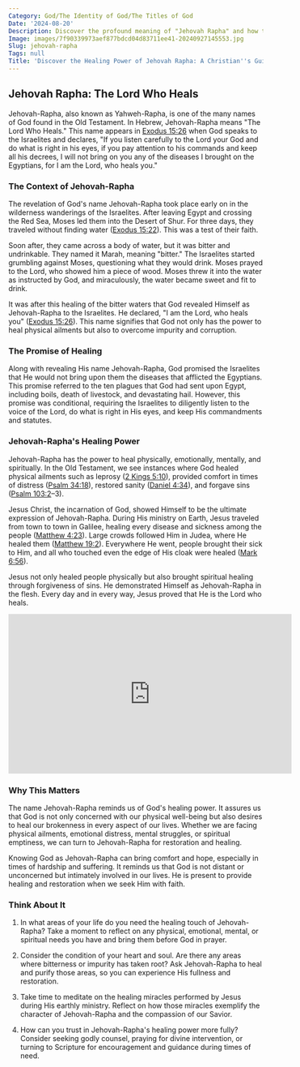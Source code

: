 ```yaml
---
Category: God/The Identity of God/The Titles of God
Date: '2024-08-20'
Description: Discover the profound meaning of "Jehovah Rapha" and how this biblical term signifies God as the ultimate healer and source of wholeness in this insightful article.
Image: images/7f90339973aef877bdcd04d83711ee41-20240927145553.jpg
Slug: jehovah-rapha
Tags: null
Title: 'Discover the Healing Power of Jehovah Rapha: A Christian''s Guide'
---
```


## Jehovah Rapha: The Lord Who Heals

Jehovah-Rapha, also known as Yahweh-Rapha, is one of the many names of God found in the Old Testament. In Hebrew, Jehovah-Rapha means "The Lord Who Heals." This name appears in [Exodus 15:26](https://www.bibleref.com/Exodus/15/Exodus-15-26.html) when God speaks to the Israelites and declares, "If you listen carefully to the Lord your God and do what is right in his eyes, if you pay attention to his commands and keep all his decrees, I will not bring on you any of the diseases I brought on the Egyptians, for I am the Lord, who heals you."

### The Context of Jehovah-Rapha

The revelation of God's name Jehovah-Rapha took place early on in the wilderness wanderings of the Israelites. After leaving Egypt and crossing the Red Sea, Moses led them into the Desert of Shur. For three days, they traveled without finding water ([Exodus 15:22](https://www.bibleref.com/Exodus/15/Exodus-15-22.html)). This was a test of their faith.

Soon after, they came across a body of water, but it was bitter and undrinkable. They named it Marah, meaning "bitter." The Israelites started grumbling against Moses, questioning what they would drink. Moses prayed to the Lord, who showed him a piece of wood. Moses threw it into the water as instructed by God, and miraculously, the water became sweet and fit to drink.

It was after this healing of the bitter waters that God revealed Himself as Jehovah-Rapha to the Israelites. He declared, "I am the Lord, who heals you" ([Exodus 15:26](https://www.bibleref.com/Exodus/15/Exodus-15-26.html)). This name signifies that God not only has the power to heal physical ailments but also to overcome impurity and corruption.

### The Promise of Healing

Along with revealing His name Jehovah-Rapha, God promised the Israelites that He would not bring upon them the diseases that afflicted the Egyptians. This promise referred to the ten plagues that God had sent upon Egypt, including boils, death of livestock, and devastating hail. However, this promise was conditional, requiring the Israelites to diligently listen to the voice of the Lord, do what is right in His eyes, and keep His commandments and statutes.

### Jehovah-Rapha's Healing Power

Jehovah-Rapha has the power to heal physically, emotionally, mentally, and spiritually. In the Old Testament, we see instances where God healed physical ailments such as leprosy ([2 Kings 5:10](https://www.bibleref.com/2-Kings/5/2-Kings-5-10.html)), provided comfort in times of distress ([Psalm 34:18](https://www.bibleref.com/Psalm/34/Psalm-34-18.html)), restored sanity ([Daniel 4:34](https://www.bibleref.com/Daniel/4/Daniel-4-34.html)), and forgave sins ([Psalm 103:2](https://www.bibleref.com/Psalm/103/Psalm-103-2.html)–3).

Jesus Christ, the incarnation of God, showed Himself to be the ultimate expression of Jehovah-Rapha. During His ministry on Earth, Jesus traveled from town to town in Galilee, healing every disease and sickness among the people ([Matthew 4:23](https://www.bibleref.com/Matthew/4/Matthew-4-23.html)). Large crowds followed Him in Judea, where He healed them ([Matthew 19:2](https://www.bibleref.com/Matthew/19/Matthew-19-2.html)). Everywhere He went, people brought their sick to Him, and all who touched even the edge of His cloak were healed ([Mark 6:56](https://www.bibleref.com/Mark/6/Mark-6-56.html)).

Jesus not only healed people physically but also brought spiritual healing through forgiveness of sins. He demonstrated Himself as Jehovah-Rapha in the flesh. Every day and in every way, Jesus proved that He is the Lord who heals.


<iframe width="560" height="315" src="https://www.youtube.com/embed/HI0kRYhqKbc" frameborder="0" allow="autoplay; encrypted-media" allowfullscreen></iframe>


### Why This Matters

The name Jehovah-Rapha reminds us of God's healing power. It assures us that God is not only concerned with our physical well-being but also desires to heal our brokenness in every aspect of our lives. Whether we are facing physical ailments, emotional distress, mental struggles, or spiritual emptiness, we can turn to Jehovah-Rapha for restoration and healing.

Knowing God as Jehovah-Rapha can bring comfort and hope, especially in times of hardship and suffering. It reminds us that God is not distant or unconcerned but intimately involved in our lives. He is present to provide healing and restoration when we seek Him with faith.

### Think About It

1. In what areas of your life do you need the healing touch of Jehovah-Rapha? Take a moment to reflect on any physical, emotional, mental, or spiritual needs you have and bring them before God in prayer.

2. Consider the condition of your heart and soul. Are there any areas where bitterness or impurity has taken root? Ask Jehovah-Rapha to heal and purify those areas, so you can experience His fullness and restoration.

3. Take time to meditate on the healing miracles performed by Jesus during His earthly ministry. Reflect on how those miracles exemplify the character of Jehovah-Rapha and the compassion of our Savior.

4. How can you trust in Jehovah-Rapha's healing power more fully? Consider seeking godly counsel, praying for divine intervention, or turning to Scripture for encouragement and guidance during times of need.